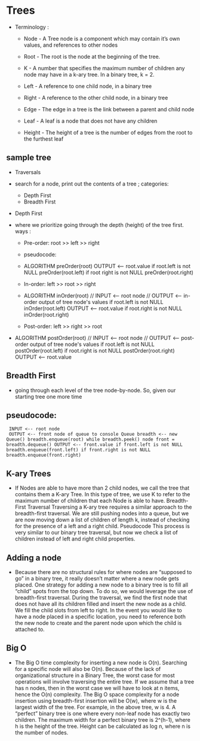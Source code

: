 # Trees

- Terminology :

    - Node - A Tree node is a component which may contain it’s own values, and references to other nodes

    - Root - The root is the node at the beginning of the tree.

    - K - A number that specifies the maximum number of children any node may have in a k-ary tree. In a binary tree, k = 2.

    - Left - A reference to one child node, in a binary tree

    - Right - A reference to the other child node, in a binary tree

    - Edge - The edge in a tree is the link between a parent and child node

    - Leaf - A leaf is a node that does not have any children

    - Height - The height of a tree is the number of edges from the root to the furthest leaf

## sample tree
- Traversals

- search for a node, print out the contents of a tree ; categories:

    - Depth First
    - Breadth First

- Depth First

- where we prioritize going through the depth (height) of the tree first. ways :

    - Pre-order: root >> left >> right

    - pseudocode:
    - ALGORITHM preOrder(root) OUTPUT <-- root.value if root.left is not NULL preOrder(root.left) if root right is not NULL preOrder(root.right)

    - In-order: left >> root >> right
    - ALGORITHM inOrder(root) // INPUT <-- root node // OUTPUT <-- in-order output of tree node's values if root.left is not NULL inOrder(root.left) OUTPUT <-- root.value if root.right is not NULL inOrder(root.right)

    - Post-order: left >> right >> root

- ALGORITHM postOrder(root) // INPUT <-- root node // OUTPUT <-- post-order output of tree node's values if root.left is not NULL postOrder(root.left) if root.right is not NULL postOrder(root.right) OUTPUT <-- root.value
## Breadth First

- going through each level of the tree node-by-node. So, given our starting tree one more time

## pseudocode:
``` ALGORITHM breadthFirst(root) 
 INPUT <-- root node 
 OUTPUT <-- front node of queue to console Queue breadth <-- new Queue() breadth.enqueue(root) while breadth.peek() node front = breadth.dequeue() OUTPUT <-- front.value if front.left is not NULL breadth.enqueue(front.left) if front.right is not NULL breadth.enqueue(front.right)
 ```
 

## K-ary Trees

- If Nodes are able to have more than 2 child nodes, we call the tree that contains them a K-ary Tree. In this type of tree, we use K to refer to the maximum number of children that each Node is able to have. Breadth-First Traversal Traversing a K-ary tree requires a similar approach to the breadth-first traversal. We are still pushing nodes into a queue, but we are now moving down a list of children of length k, instead of checking for the presence of a left and a right child. Pseudocode This process is very similar to our binary tree traversal, but now we check a list of children instead of left and right child properties.

## Adding a node

- Because there are no structural rules for where nodes are “supposed to go” in a binary tree, it really doesn’t matter where a new node gets placed. One strategy for adding a new node to a binary tree is to fill all “child” spots from the top down. To do so, we would leverage the use of breadth-first traversal. During the traversal, we find the first node that does not have all its children filled and insert the new node as a child. We fill the child slots from left to right. In the event you would like to have a node placed in a specific location, you need to reference both the new node to create and the parent node upon which the child is attached to.
## Big O

- The Big O time complexity for inserting a new node is O(n). Searching for a specific node will also be O(n). Because of the lack of organizational structure in a Binary Tree, the worst case for most operations will involve traversing the entire tree. If we assume that a tree has n nodes, then in the worst case we will have to look at n items, hence the O(n) complexity. The Big O space complexity for a node insertion using breadth-first insertion will be O(w), where w is the largest width of the tree. For example, in the above tree, w is 4. A “perfect” binary tree is one where every non-leaf node has exactly two children. The maximum width for a perfect binary tree is 2^(h-1), where h is the height of the tree. Height can be calculated as log n, where n is the number of nodes. 